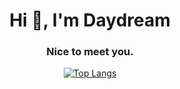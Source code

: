 <div align="center">

<h1>Hi 👋, I'm Daydream</h1>
<h3>Nice to meet you.</h3>

<p align="left">
</p>

[![Top Langs](https://github-readme-stats.vercel.app/api/top-langs/?username=DayDreamYGithub)](https://github.com/anuraghazra/github-readme-stats)


</div>
